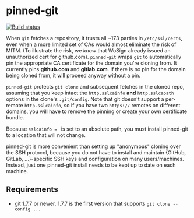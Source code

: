 # pinned-git

[![Build status][travis-image]][travis-url]

When `git` fetches a repository, it trusts all ~173 parties in `/etc/ssl/certs`, even when a more limited set of CAs would almost eliminate the risk of MITM.  (To illustrate the risk, we *know* that WoSign already issued an unauthorized cert for github.com).  `pinned-git` wraps `git` to automatically pin the appropriate CA certificate for the domain you're cloning from.  It currently pins **github.com** and **gitlab.com**.  If there is no pin for the domain being cloned from, it will proceed anyway without a pin.

`pinned-git` protects `git clone` and subsequent fetches in the cloned repo, assuming that you keep intact the `http.sslcainfo` **and** `http.sslcapath` options in the clone's `.git/config`.  Note that git doesn't support a per-remote `http.sslcainfo`, so if you have two `https://` remotes on different domains, you will have to remove the pinning or create your own certificate bundle.

Because `sslcainfo = ` is set to an absolute path, you must install pinned-git to a location that will not change.

pinned-git is more convenient than setting up "anonymous" cloning over the SSH protocol, because you do not have to install and maintain {GitHub, GitLab, ...}-specific SSH keys and configuration on many users/machines.  Instead, just one pinned-git install needs to be kept up to date on each machine.


## Requirements

*	git 1.7.7 or newer.  1.7.7 is the first version that supports `git clone --config ...`


[travis-image]: https://img.shields.io/travis/ludios/pinned-git.svg
[travis-url]: https://travis-ci.org/ludios/pinned-git
